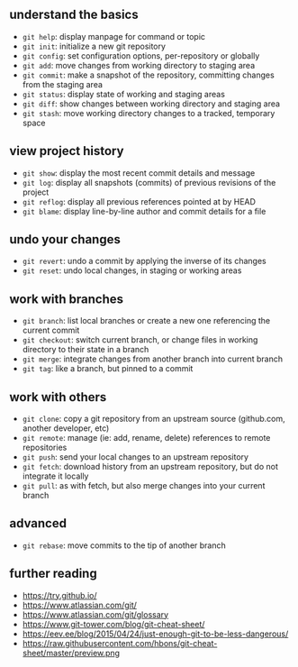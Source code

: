 ## understand the basics

* `git help`: display manpage for command or topic
* `git init`: initialize a new git repository
* `git config`: set configuration options, per-repository or globally
* `git add`: move changes from working directory to staging area
* `git commit`: make a snapshot of the repository, committing changes from the staging area
* `git status`: display state of working and staging areas
* `git diff`: show changes between working directory and staging area
* `git stash`: move working directory changes to a tracked, temporary space

## view project history

* `git show`: display the most recent commit details and message
* `git log`: display all snapshots (commits) of previous revisions of the project
* `git reflog`: display all previous references pointed at by HEAD
* `git blame`: display line-by-line author and commit details for a file

## undo your changes

* `git revert`: undo a commit by applying the inverse of its changes
* `git reset`: undo local changes, in staging or working areas

## work with branches

* `git branch`: list local branches or create a new one referencing the current commit
* `git checkout`: switch current branch, or change files in working directory to their state in a branch
* `git merge`: integrate changes from another branch into current branch
* `git tag`: like a branch, but pinned to a commit

## work with others

* `git clone`: copy a git repository from an upstream source (github.com, another developer, etc)
* `git remote`: manage (ie: add, rename, delete) references to remote repositories
* `git push`: send your local changes to an upstream repository
* `git fetch`: download history from an upstream repository, but do not integrate it locally
* `git pull`: as with fetch, but also merge changes into your current branch

## advanced

* `git rebase`: move commits to the tip of another branch

## further reading

* https://try.github.io/
* https://www.atlassian.com/git/
* https://www.atlassian.com/git/glossary
* https://www.git-tower.com/blog/git-cheat-sheet/
* https://eev.ee/blog/2015/04/24/just-enough-git-to-be-less-dangerous/
* https://raw.githubusercontent.com/hbons/git-cheat-sheet/master/preview.png
